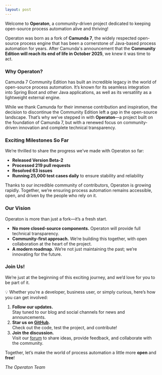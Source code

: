 ```yaml
---
layout: post
---
```


Welcome to **Operaton**, a community-driven project dedicated to keeping open-source process automation alive and thriving!

Operaton was born as a fork of **Camunda 7**, the widely respected open-source process engine that has been a cornerstone of Java-based process automation for years. After Camunda's announcement that the **Community Edition will reach its end of life in October 2025**, we knew it was time to act.

### Why Operaton?

Camunda 7 Community Edition has built an incredible legacy in the world of open-source process automation. It’s known for its seamless integration into Spring Boot and other Java applications, as well as its versatility as a lightweight external engine.

While we thank Camunda for their immense contribution and inspiration, the decision to discontinue the Community Edition left a gap in the open-source landscape. That’s why we’ve stepped in with **Operaton**—a project built on the foundation of Camunda 7, but with a renewed focus on community-driven innovation and complete technical transparency.

### Exciting Milestones So Far

We’re thrilled to share the progress we’ve made with Operaton so far:

- **Released Version Beta-2**
- **Processed 219 pull requests**
- **Resolved 63 issues**
- **Running 25,000 test cases daily** to ensure stability and reliability

Thanks to our incredible community of contributors, Operaton is growing rapidly. Together, we’re ensuring process automation remains accessible, open, and driven by the people who rely on it.

### Our Vision

Operaton is more than just a fork—it’s a fresh start.

- **No more closed-source components.** Operaton will provide full technical transparency.
- **Community-first approach.** We’re building this together, with open collaboration at the heart of the project.
- **A modern roadmap.** We’re not just maintaining the past; we’re innovating for the future.

### Join Us!

We’re just at the beginning of this exciting journey, and we’d love for you to be part of it.

💡 Whether you’re a developer, business user, or simply curious, here’s how you can get involved:

1. **Follow our updates.**  
   Stay tuned to our blog and social channels for news and announcements.
2. **Star us on [GitHub](https://github.com/operaton/operaton).**  
   Check out the code, test the project, and contribute!
3. **Join the discussion.**  
   Visit our [forum](https://forum.operaton.org) to share ideas, provide feedback, and collaborate with the community.

Together, let’s make the world of process automation a little more **open** and **free**!

*The Operaton Team*  